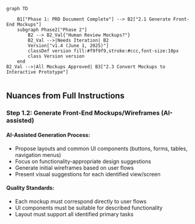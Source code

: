 

```mermaid
graph TD
    
    B1["Phase 1: PRD Document Complete"] --> B2["2.1 Generate Front-End Mockups"]    
    subgraph Phase2["Phase 2"]
        B2 --> B2_Val{"Human Review Mockups?"}
        B2_Val -->|Needs Iteration| B2
        Version["v1.4 (June 1, 2025)"]
        classDef version fill:#f9f9f9,stroke:#ccc,font-size:10px
        class Version version
    end
B2_Val -->|All Mockups Approved| B3["2.3 Convert Mockups to Interactive Prototype"]


```


## Nuances from Full Instructions

### Step 1.2: Generate Front-End Mockups/Wireframes (AI-assisted)

#### AI-Assisted Generation Process:
*   Propose layouts and common UI components (buttons, forms, tables, navigation menus)
*   Focus on functionality-appropriate design suggestions
*   Generate initial wireframes based on user flows
*   Present visual suggestions for each identified view/screen

#### Quality Standards:
*   Each mockup must correspond directly to user flows
*   UI components must be suitable for described functionality
*   Layout must support all identified primary tasks
